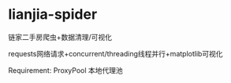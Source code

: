 # lianjia-spider

链家二手房爬虫+数据清理/可视化

requests网络请求+concurrent/threading线程并行+matplotlib可视化

Requirement: ProxyPool 本地代理池
